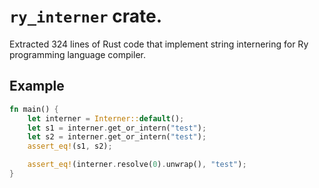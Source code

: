 # `ry_interner` crate.
Extracted 324 lines of Rust code that implement string internering for Ry programming language compiler.

## Example
```rs
fn main() {
    let interner = Interner::default();
    let s1 = interner.get_or_intern("test");
    let s2 = interner.get_or_intern("test");
    assert_eq!(s1, s2);

    assert_eq!(interner.resolve(0).unwrap(), "test");
}
```

